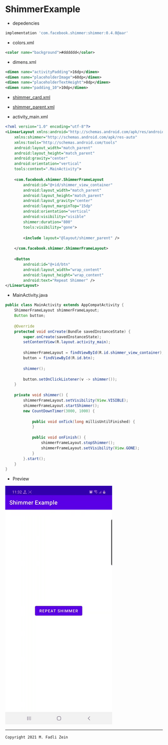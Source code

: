 # ShimmerExample

- depedencies
```gradle
implementation 'com.facebook.shimmer:shimmer:0.4.0@aar'
```
- colors.xml
```xml
<color name="background">#dddddd</color>
```
- dimens.xml
```xml
<dimen name="activityPadding">16dp</dimen>
<dimen name="placeholderImage">60dp</dimen>
<dimen name="placeholderTextHeight">8dp</dimen>
<dimen name="padding_10">10dp</dimen>
```

- [shimmer_card.xml](https://github.com/gzeinnumer/ShimmerExample/blob/master/app/src/main/res/layout/shimmer_card.xml)

- [shimmer_parent.xml](https://github.com/gzeinnumer/ShimmerExample/blob/master/app/src/main/res/layout/shimmer_parent.xml)

- activity_main.xml
```xml
<?xml version="1.0" encoding="utf-8"?>
<LinearLayout xmlns:android="http://schemas.android.com/apk/res/android"
    xmlns:shimmer="http://schemas.android.com/apk/res-auto"
    xmlns:tools="http://schemas.android.com/tools"
    android:layout_width="match_parent"
    android:layout_height="match_parent"
    android:gravity="center"
    android:orientation="vertical"
    tools:context=".MainActivity">

    <com.facebook.shimmer.ShimmerFrameLayout
        android:id="@+id/shimmer_view_container"
        android:layout_width="match_parent"
        android:layout_height="match_parent"
        android:layout_gravity="center"
        android:layout_marginTop="15dp"
        android:orientation="vertical"
        android:visibility="visible"
        shimmer:duration="800"
        tools:visibility="gone">

        <include layout="@layout/shimmer_parent" />

    </com.facebook.shimmer.ShimmerFrameLayout>

    <Button
        android:id="@+id/btn"
        android:layout_width="wrap_content"
        android:layout_height="wrap_content"
        android:text="Repeat Shimmer" />
</LinearLayout>
```

- MainActivity.java
```java
public class MainActivity extends AppCompatActivity {
    ShimmerFrameLayout shimmerFrameLayout;
    Button button;

    @Override
    protected void onCreate(Bundle savedInstanceState) {
        super.onCreate(savedInstanceState);
        setContentView(R.layout.activity_main);

        shimmerFrameLayout = findViewById(R.id.shimmer_view_container);
        button = findViewById(R.id.btn);

        shimmer();

        button.setOnClickListener(v -> shimmer());
    }

    private void shimmer() {
        shimmerFrameLayout.setVisibility(View.VISIBLE);
        shimmerFrameLayout.startShimmer();
        new CountDownTimer(3000, 1000) {

            public void onTick(long millisUntilFinished) {
            }

            public void onFinish() {
                shimmerFrameLayout.stopShimmer();
                shimmerFrameLayout.setVisibility(View.GONE);
            }
        }.start();
    }
}
```

- Preview

![](https://github.com/gzeinnumer/ShimmerExample/blob/master/preview/example1.gif)

---

```
Copyright 2021 M. Fadli Zein
```